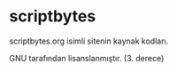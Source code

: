 # scriptbytes
scriptbytes.org isimli sitenin kaynak kodları.

GNU tarafından lisanslanmıştır. (3. derece)
